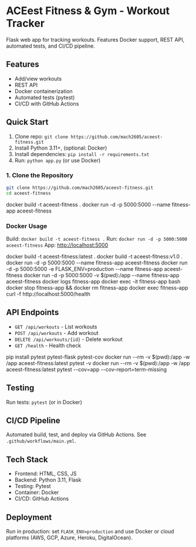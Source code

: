 # ACEest Fitness & Gym - Workout Tracker

Flask web app for tracking workouts. Features Docker support, REST API, automated tests, and CI/CD pipeline.

## Features

- Add/view workouts
- REST API
- Docker containerization
- Automated tests (pytest)
- CI/CD with GitHub Actions

## Quick Start

1. Clone repo: `git clone https://github.com/mach2605/aceest-fitness.git`
2. Install Python 3.11+, (optional: Docker)
3. Install dependencies: `pip install -r requirements.txt`
4. Run: `python app.py` (or use Docker)

### 1. Clone the Repository

```bash
git clone https://github.com/mach2605/aceest-fitness.git
cd aceest-fitness
```

docker build -t aceest-fitness .
docker run -d -p 5000:5000 --name fitness-app aceest-fitness

### Docker Usage

Build: `docker build -t aceest-fitness .`
Run: `docker run -d -p 5000:5000 aceest-fitness`
App: [http://localhost:5000](http://localhost:5000)

docker build -t aceest-fitness:latest .
docker build -t aceest-fitness:v1.0 .
docker run -d -p 5000:5000 --name fitness-app aceest-fitness
docker run -d -p 5000:5000 -e FLASK_ENV=production --name fitness-app aceest-fitness
docker run -d -p 5000:5000 -v $(pwd):/app --name fitness-app aceest-fitness
docker logs fitness-app
docker exec -it fitness-app bash
docker stop fitness-app && docker rm fitness-app
docker exec fitness-app curl -f http://localhost:5000/health

## API Endpoints

- `GET /api/workouts` - List workouts
- `POST /api/workouts` - Add workout
- `DELETE /api/workouts/{id}` - Delete workout
- `GET /health` - Health check

pip install pytest pytest-flask pytest-cov
docker run --rm -v $(pwd):/app -w /app aceest-fitness:latest pytest -v
docker run --rm -v $(pwd):/app -w /app aceest-fitness:latest pytest --cov=app --cov-report=term-missing

## Testing

Run tests: `pytest` (or in Docker)

## CI/CD Pipeline

Automated build, test, and deploy via GitHub Actions. See `.github/workflows/main.yml`.

## Tech Stack

- Frontend: HTML, CSS, JS
- Backend: Python 3.11, Flask
- Testing: Pytest
- Container: Docker
- CI/CD: GitHub Actions

## Deployment

Run in production: set `FLASK_ENV=production` and use Docker or cloud platforms (AWS, GCP, Azure, Heroku, DigitalOcean).

